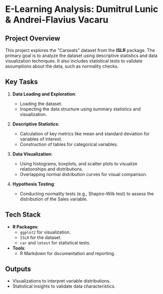 # **E-Learning Analysis: Dumitrul Lunic & Andrei-Flavius Vacaru**

## **Project Overview**
This project explores the "Carseats" dataset from the **ISLR** package. The primary goal is to analyze the dataset using descriptive statistics and data visualization techniques. It also includes statistical tests to validate assumptions about the data, such as normality checks.

## **Key Tasks**
1. **Data Loading and Exploration**:
   - Loading the dataset.
   - Inspecting the data structure using summary statistics and visualization.
   
2. **Descriptive Statistics**:
   - Calculation of key metrics like mean and standard deviation for variables of interest.
   - Construction of tables for categorical variables.

3. **Data Visualization**:
   - Using histograms, boxplots, and scatter plots to visualize relationships and distributions.
   - Overlapping normal distribution curves for visual comparison.

4. **Hypothesis Testing**:
   - Conducting normality tests (e.g., Shapiro-Wilk test) to assess the distribution of the Sales variable.

## **Tech Stack**
- **R Packages**:
  - `ggplot2` for visualization.
  - `ISLR` for the dataset.
  - `car` and `lmtest` for statistical tests.
- **Tools**:
  - R Markdown for documentation and reporting.

## **Outputs**
- Visualizations to interpret variable distributions.
- Statistical insights to validate data characteristics.
